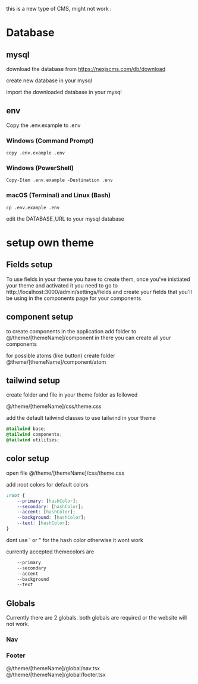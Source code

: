 this is a new type of CMS, might not work :

# Database

## mysql
download the database from https://nexjscms.com/db/download

create new database in your mysql

import the downloaded database in your mysql

## env
Copy the .env.example to .env

### Windows (Command Prompt)
```
copy .env.example .env
```
### Windows (PowerShell)
```
Copy-Item .env.example -Destination .env
```
### macOS (Terminal) and Linux (Bash)
```
cp .env.example .env
```
edit the DATABASE_URL to your mysql database

# setup own theme

## Fields setup

To use fields in your theme you have to create them, once you've inistiated your theme and activated it you need to go to http://localhost:3000/admin/settings/fields and create your fields that you'll be using in the components page for your components

## component setup
to create components in the application add folder to
@/theme/[themeName]/component
in there you can create all your components



for possible atoms (like button)
create folder
@theme/[themeName]/component/atom

## tailwind setup

create folder and file in your theme folder as followed

@/theme/[themeName]/css/theme.css

add the default tailwind classes to use tailwind in your theme

```css
@tailwind base;
@tailwind components;
@tailwind utilities;
```


## color setup

open file @/theme/[themeName]/css/theme.css

add :root colors for default colors
```css
:root {
    --primary: [hashColor];
    --secondary: [hashColor];
    --accent: [hashColor];
    --background: [hashColor];
    --text: [hashColor];
}
```
dont use ' or " for the hash color otherwise it wont work

currently accepted themecolors are
```css
    --primary
    --secondary
    --accent
    --background
    --text
```

## Globals

Currently there are 2 globals. both globals are required or the website will not work.

### Nav
### Footer

@/theme/[themeName]/global/nav.tsx
@/theme/[themeName]/global/footer.tsx